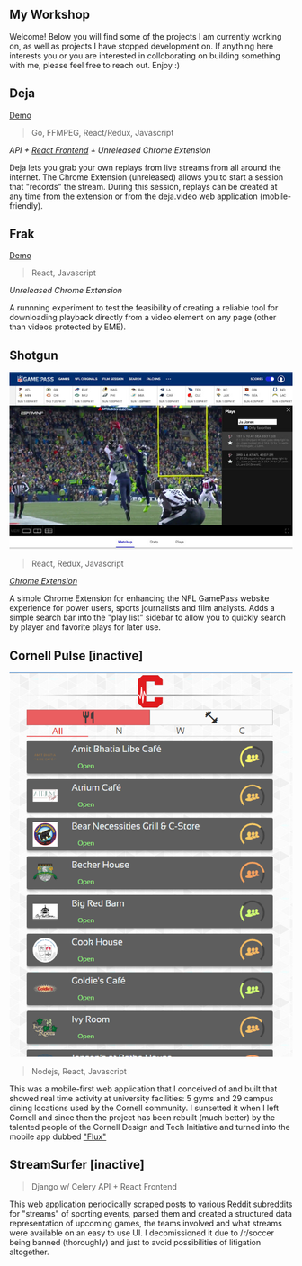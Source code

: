 ## My Workshop

Welcome! Below you will find some of the projects I am currently working on, as well as projects I have stopped development on. If anything here interests you or you are interested in colloborating on building something with me, please feel free to reach out. Enjoy :)

Deja
---
[Demo](https://imgur.com/a/LebXSez)

> Go, FFMPEG, React/Redux, Javascript

_API + [React Frontend](http://deja.video) + Unreleased Chrome Extension_

Deja lets you grab your own replays from live streams from all around the internet. The Chrome Extension (unreleased) allows you to start a session that "records" the stream. During this session, replays can be created at any time from the extension or from the deja.video web application (mobile-friendly).

Frak
---
[Demo](https://imgur.com/a/YwX6lmY)

> React, Javascript

_Unreleased Chrome Extension_

A runnning experiment to test the feasibility of creating a reliable tool for downloading playback directly from a video element on any page (other than videos protected by EME).

Shotgun
---
![Demo](./assets/shotgun.jpg)

> React, Redux, Javascript

[_Chrome Extension_](https://chrome.google.com/webstore/detail/shotgun-game-pass-enhance/lnbibfnchjpelopboeelajjgebgoplmn)

A simple Chrome Extension for enhancing the NFL GamePass website experience for power users, sports journalists and film analysts. Adds a simple search bar into the "play list" sidebar to allow you to quickly search by player and favorite plays for later use.


Cornell Pulse [inactive]
---

![Picture](./assets/pulse.png)

> Nodejs, React, Javascript

This was a mobile-first web application that I conceived of and built that showed real time activity at university facilities: 5 gyms and 29 campus dining locations used by the Cornell community. I sunsetted it when I left Cornell and since then the project has been rebuilt (much better) by the talented people of the  Cornell Design and Tech Initiative and turned into the mobile app dubbed ["Flux"](https://www.cornelldti.org/Projects/flux)

StreamSurfer [inactive]
---

> Django w/ Celery API + React Frontend

This web application periodically scraped posts to various Reddit subreddits for "streams" of sporting events, parsed them and created a structured data representation of upcoming games, the teams involved and what streams were available on an easy to use UI. I decomissioned it due to /r/soccer being banned (thoroughly) and just to avoid possibilities of litigation altogether.

